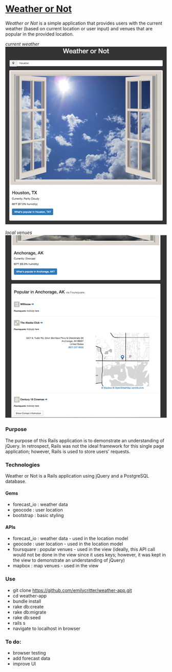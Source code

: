 # [Weather or Not](http://emilycritter-weather.herokuapp.com/)

*Weather or Not* is a simple application that provides users with the current weather (based on current location or user input) and venues that are popular in the provided location.

*current weather*
![landing_page](/screenshots/landing.png?raw=true)

*local venues*
![landing_page](/screenshots/foursquare.png?raw=true)

### Purpose
The purpose of this Rails application is to demonstrate an understanding of jQuery.
In retrospect, Rails was not the ideal framework for this single page application; however, Rails is used to store users' requests.

### Technologies
Weather or Not is a Rails application using jQuery and a PostgreSQL database.
#### Gems
* forecast_io : weather data
* geocode : user location
* bootstrap : basic styling


#### APIs
* forecast_io : weather data - used in the location model
* geocode : user location - used in the location model
* foursquare : popular venues - used in the view (ideally, this API call would not be done in the view since it uses keys; however, it was kept in the view to demonstrate an understanding of jQuery)
* mapbox : map venues - used in the view

### Use
* git clone https://github.com/emilycritter/weather-app.git
* cd weather-app
* bundle install
* rake db:create
* rake db:migrate
* rake db:seed
* rails s
* navigate to localhost in browser

### To do:
* browser testing
* add forecast data
* improve UI
